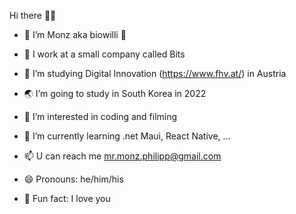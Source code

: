 Hi there 👋🌞

- 🍉 I’m Monz aka biowilli 🍉

- 🏢 I work at a small company called Bits
- 📐 I’m studying Digital Innovation (https://www.fhv.at/) in Austria
- 🌏 I’m going to study in South Korea in 2022

- 👀 I’m interested in coding and filming
- 🌱 I’m currently learning .net Maui, React Native, ...

- 📫 U can reach me mr.monz.philipp@gmail.com

- 😄 Pronouns: he/him/his
- 💞️ Fun fact: I love you

<!---
biowilli/biowilli is a ✨ special ✨ repository because its `README.md` (this file) appears on your GitHub profile.
You can click the Preview link to take a look at your changes.
--->
